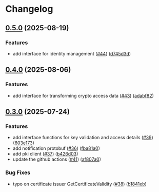 # Changelog

## [0.5.0](https://github.com/openkcm/plugin-sdk/compare/v0.4.0...v0.5.0) (2025-08-19)


### Features

* add interface for identity management ([#44](https://github.com/openkcm/plugin-sdk/issues/44)) ([d745d3d](https://github.com/openkcm/plugin-sdk/commit/d745d3dcc177a31443ebf1821af2036131dceefd))

## [0.4.0](https://github.com/openkcm/plugin-sdk/compare/v0.3.0...v0.4.0) (2025-08-06)


### Features

* add interface for transforming crypto access data ([#43](https://github.com/openkcm/plugin-sdk/issues/43)) ([adabf82](https://github.com/openkcm/plugin-sdk/commit/adabf824a9db12818f413589fb5d5c301738d25d))

## [0.3.0](https://github.com/openkcm/plugin-sdk/compare/v0.2.0...v0.3.0) (2025-07-24)


### Features

* add interface functions for key validation and access details ([#39](https://github.com/openkcm/plugin-sdk/issues/39)) ([603e173](https://github.com/openkcm/plugin-sdk/commit/603e1734e7577b2f0370ebe37dd696f8746ffdad))
* add notification protobuf ([#36](https://github.com/openkcm/plugin-sdk/issues/36)) ([fba81a0](https://github.com/openkcm/plugin-sdk/commit/fba81a0ee92d8bd854b6aae9713328e334170a89))
* add pki client ([#37](https://github.com/openkcm/plugin-sdk/issues/37)) ([b426d03](https://github.com/openkcm/plugin-sdk/commit/b426d03b1860935b60f7312c8d73bf0570fdb141))
* update the github actions ([#41](https://github.com/openkcm/plugin-sdk/issues/41)) ([af807a0](https://github.com/openkcm/plugin-sdk/commit/af807a073cc74f3c0846e25dc3ede1526c329b01))


### Bug Fixes

* typo on certificate issuer GetCertificateValidity ([#38](https://github.com/openkcm/plugin-sdk/issues/38)) ([b1841eb](https://github.com/openkcm/plugin-sdk/commit/b1841ebf9baa191702b4f05a8d588a78a6976383))
